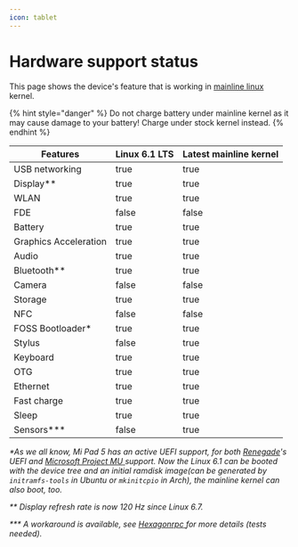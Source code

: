 ```yaml
---
icon: tablet
---
```


# Hardware support status

This page shows the device's feature that is working in [mainline linux](https://github.com/map220v/sm8150-mainline) kernel.



{% hint style="danger" %}
Do not charge battery under mainline kernel as it may cause damage to your battery! Charge under stock kernel instead.
{% endhint %}

<table><thead><tr><th>Features</th><th data-type="checkbox">Linux 6.1 LTS</th><th data-type="checkbox">Latest mainline kernel</th></tr></thead><tbody><tr><td>USB networking</td><td>true</td><td>true</td></tr><tr><td>Display**</td><td>true</td><td>true</td></tr><tr><td>WLAN</td><td>true</td><td>true</td></tr><tr><td>FDE</td><td>false</td><td>false</td></tr><tr><td>Battery</td><td>true</td><td>true</td></tr><tr><td>Graphics Acceleration</td><td>true</td><td>true</td></tr><tr><td>Audio</td><td>true</td><td>true</td></tr><tr><td>Bluetooth**</td><td>true</td><td>true</td></tr><tr><td>Camera</td><td>false</td><td>false</td></tr><tr><td>Storage</td><td>true</td><td>true</td></tr><tr><td>NFC</td><td>false</td><td>false</td></tr><tr><td>FOSS Bootloader*</td><td>true</td><td>true</td></tr><tr><td>Stylus</td><td>false</td><td>true</td></tr><tr><td>Keyboard</td><td>true</td><td>true</td></tr><tr><td>OTG</td><td>true</td><td>true</td></tr><tr><td>Ethernet</td><td>true</td><td>true</td></tr><tr><td>Fast charge</td><td>true</td><td>true</td></tr><tr><td>Sleep</td><td>true</td><td>true</td></tr><tr><td>Sensors***</td><td>false</td><td>true</td></tr></tbody></table>

_\*As we all know, Mi Pad 5 has an active UEFI support, for both_ [_Renegade_](https://github.com/edk2-porting/edk2-msm/tree/master/Platform/Xiaomi/sm8150)_'s UEFI and_ [_Microsoft Project MU_ ](https://github.com/woa-msmnile/msmnilePkg)_support. Now the Linux 6.1 can be booted with the device tree and an initial ramdisk image(can be generated by `initramfs-tools` in Ubuntu or `mkinitcpio` in Arch), the mainline kernel can also boot, too._

_\*\* Display refresh rate is now 120 Hz since Linux 6.7._

_\*\*\* A workaround is available, see_ [_Hexagonrpc_ ](https://github.com/linux-msm/hexagonrpc)_for more details (tests needed)._
